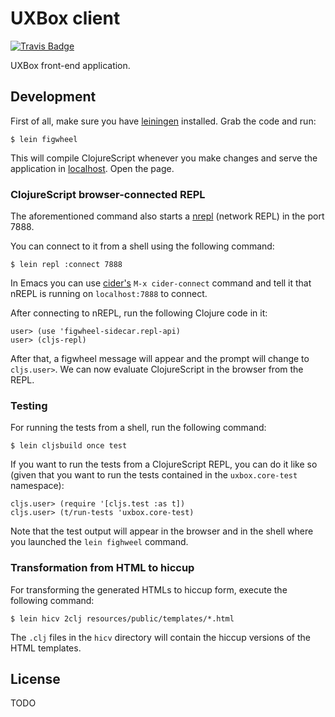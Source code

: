 # UXBox client

[![Travis Badge](https://img.shields.io/travis/uxbox/front.svg?style=flat)](https://travis-ci.org/uxbox/front "Travis Badge")

UXBox front-end application.

## Development

First of all, make sure you have [leiningen](http://leiningen.org/) installed. Grab the code and run:

```
$ lein figwheel
```

This will compile ClojureScript whenever you make changes and serve the application in [localhost](http://localhost:3449/).
Open the page.

### ClojureScript browser-connected REPL

The aforementioned command also starts a [nrepl](https://github.com/clojure/tools.nrepl) (network REPL) in the port 7888.

You can connect to it from a shell using the following command:

```
$ lein repl :connect 7888
```

In Emacs you can use [cider's](https://github.com/clojure-emacs/cider) `M-x cider-connect` command and tell it that nREPL is
running on `localhost:7888` to connect.

After connecting to nREPL, run the following Clojure code in it:

```
user> (use 'figwheel-sidecar.repl-api)
user> (cljs-repl)
```

After that, a figwheel message will appear and the prompt will change to `cljs.user>`. We can now evaluate ClojureScript in the
browser from the REPL.

### Testing

For running the tests from a shell, run the following command:

```
$ lein cljsbuild once test
```

If you want to run the tests from a ClojureScript REPL, you can do it like so (given that you want to run the tests contained in the `uxbox.core-test` namespace):

```
cljs.user> (require '[cljs.test :as t])
cljs.user> (t/run-tests 'uxbox.core-test)
```

Note that the test output will appear in the browser and in the shell where you launched the `lein fighweel` command.

### Transformation from HTML to hiccup

For transforming the generated HTMLs to hiccup form, execute the following command:

```
$ lein hicv 2clj resources/public/templates/*.html
```

The `.clj` files in the `hicv` directory will contain the hiccup versions of the HTML templates.

## License

TODO
